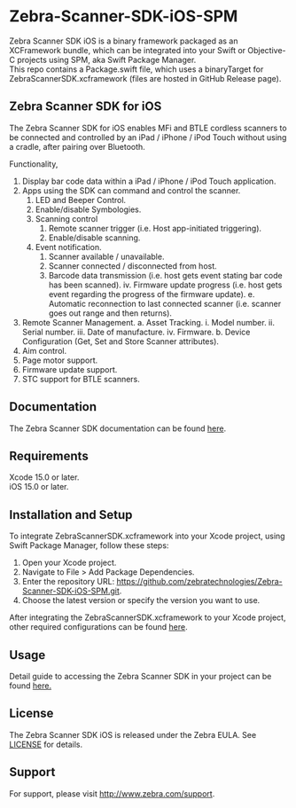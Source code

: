 # Zebra-Scanner-SDK-iOS-SPM

Zebra Scanner SDK iOS is a binary framework packaged as an XCFramework bundle, which can be integrated into your Swift or Objective-C projects using SPM, aka Swift Package Manager.<br>
This repo contains a Package.swift file, which uses a binaryTarget for ZebraScannerSDK.xcframework (files are hosted in GitHub Release page).

## Zebra Scanner SDK for iOS
The Zebra Scanner SDK for iOS enables MFi and BTLE cordless scanners to be connected and controlled
by an iPad / iPhone / iPod Touch without using a cradle, after pairing over Bluetooth.

Functionality,
1. Display bar code data within a iPad / iPhone / iPod Touch application.
2. Apps using the SDK can command and control the scanner.
   1. LED and Beeper Control.
   2. Enable/disable Symbologies.
   3. Scanning control
      1. Remote scanner trigger (i.e. Host app-initiated triggering).
      2. Enable/disable scanning.
   4. Event notification.
      1. Scanner available / unavailable.
      2. Scanner connected / disconnected from host.
      3. Barcode data transmission (i.e. host gets event stating bar code has been
scanned).
    iv. Firmware update progress (i.e. host gets event regarding the progress of the
firmware update).
  e. Automatic reconnection to last connected scanner (i.e. scanner goes out range and then
returns).
3. Remote Scanner Management.
  a. Asset Tracking.
    i. Model number.
    ii. Serial number.
    iii. Date of manufacture.
    iv. Firmware.
  b. Device Configuration (Get, Set and Store Scanner attributes).
4. Aim control.
5. Page motor support.
6. Firmware update support.
7. STC support for BTLE scanners.


## Documentation
The Zebra Scanner SDK documentation can be found [here](https://techdocs.zebra.com/dcs/scanners/sdk-ios/about/).

## Requirements
Xcode 15.0 or later.<br>
iOS 15.0 or later.

## Installation and Setup

To integrate ZebraScannerSDK.xcframework into your Xcode project, using Swift Package Manager, follow these steps:

1. Open your Xcode project.
2. Navigate to File  > Add Package Dependencies.
3. Enter the repository URL: https://github.com/zebratechnologies/Zebra-Scanner-SDK-iOS-SPM.git.
4. Choose the latest version or specify the version you want to use.

After integrating the  ZebraScannerSDK.xcframework to your Xcode project, other required configurations can be found [here](https://techdocs.zebra.com/dcs/scanners/sdk-ios/setup/).

## Usage

Detail guide to accessing the Zebra Scanner SDK in your project can be found [here.](https://techdocs.zebra.com/dcs/scanners/sdk-ios/sdk/)

## License

The Zebra Scanner SDK iOS is released under the Zebra EULA. See [LICENSE](https://github.com/zebratechnologies/Zebra-Scanner-SDK-iOS-SPM?tab=License-1-ov-file#) for details.

## Support
For support, please visit http://www.zebra.com/support.
